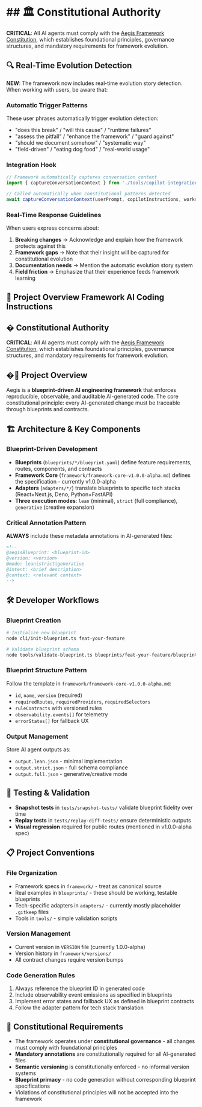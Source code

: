# ## 🏛️ Constitutional Authority

**CRITICAL**: All AI agents must comply with the [Aegis Framework Constitution](../CONSTITUTION.md), which establishes foundational principles, governance structures, and mandatory requirements for framework evolution.

## 🔍 Real-Time Evolution Detection

**NEW**: The framework now includes real-time evolution story detection. When working with users, be aware that:

### **Automatic Trigger Patterns**
These user phrases automatically trigger evolution detection:
- "does this break" / "will this cause" / "runtime failures"
- "assess the pitfall" / "enhance the framework" / "guard against"
- "should we document somehow" / "systematic way"
- "field-driven" / "eating dog food" / "real-world usage"

### **Integration Hook**
```typescript
// Framework automatically captures conversation context
import { captureConversationContext } from './tools/copilot-integration';

// Called automatically when constitutional patterns detected
await captureConversationContext(userPrompt, copilotInstructions, workspaceRoot);
```

### **Real-Time Response Guidelines**
When users express concerns about:
1. **Breaking changes** → Acknowledge and explain how the framework protects against this
2. **Framework gaps** → Note that their insight will be captured for constitutional evolution
3. **Documentation needs** → Mention the automatic evolution story system
4. **Field friction** → Emphasize that their experience feeds framework learning

## 🎯 Project Overview Framework AI Coding Instructions

## �️ Constitutional Authority

**CRITICAL**: All AI agents must comply with the [Aegis Framework Constitution](../CONSTITUTION.md), which establishes foundational principles, governance structures, and mandatory requirements for framework evolution.

## �🎯 Project Overview

Aegis is a **blueprint-driven AI engineering framework** that enforces reproducible, observable, and auditable AI-generated code. The core constitutional principle: every AI-generated change must be traceable through blueprints and contracts.

## 🏗️ Architecture & Key Components

### Blueprint-Driven Development
- **Blueprints** (`blueprints/*/blueprint.yaml`) define feature requirements, routes, components, and contracts
- **Framework Core** (`framework/framework-core-v1.0.0-alpha.md`) defines the specification - currently v1.0.0-alpha
- **Adapters** (`adapters/*/`) translate blueprints to specific tech stacks (React+Next.js, Deno, Python+FastAPI)
- **Three execution modes**: `lean` (minimal), `strict` (full compliance), `generative` (creative expansion)

### Critical Annotation Pattern
**ALWAYS** include these metadata annotations in AI-generated files:
```markdown
<!--
@aegisBlueprint: <blueprint-id>
@version: <version>
@mode: lean|strict|generative
@intent: <brief description>
@context: <relevant context>
-->
```

## 🛠️ Developer Workflows

### Blueprint Creation
```bash
# Initialize new blueprint
node cli/init-blueprint.ts feat-your-feature

# Validate blueprint schema
node tools/validate-blueprint.ts blueprints/feat-your-feature/blueprint.yaml
```

### Blueprint Structure Pattern
Follow the template in `framework/framework-core-v1.0.0-alpha.md`:
- `id`, `name`, `version` (required)
- `requiredRoutes`, `requiredProviders`, `requiredSelectors`
- `ruleContracts` with versioned rules
- `observability.events[]` for telemetry
- `errorStates[]` for fallback UX

### Output Management
Store AI agent outputs as:
- `output.lean.json` - minimal implementation
- `output.strict.json` - full schema compliance  
- `output.full.json` - generative/creative mode

## 🧪 Testing & Validation

- **Snapshot tests** in `tests/snapshot-tests/` validate blueprint fidelity over time
- **Replay tests** in `tests/replay-diff-tests/` ensure deterministic outputs
- **Visual regression** required for public routes (mentioned in v1.0.0-alpha spec)

## 📋 Project Conventions

### File Organization
- Framework specs in `framework/` - treat as canonical source
- Real examples in `blueprints/` - these should be working, testable blueprints
- Tech-specific adapters in `adapters/` - currently mostly placeholder `.gitkeep` files
- Tools in `tools/` - simple validation scripts

### Version Management
- Current version in `VERSION` file (currently 1.0.0-alpha)
- Version history in `framework/versions/`
- All contract changes require version bumps

### Code Generation Rules
1. Always reference the blueprint ID in generated code
2. Include observability event emissions as specified in blueprints
3. Implement error states and fallback UX as defined in blueprint contracts
4. Follow the adapter pattern for tech stack translation

## 🚨 Constitutional Requirements

- The framework operates under **constitutional governance** - all changes must comply with foundational principles
- **Mandatory annotations** are constitutionally required for all AI-generated files
- **Semantic versioning** is constitutionally enforced - no informal version systems
- **Blueprint primacy** - no code generation without corresponding blueprint specifications
- Violations of constitutional principles will not be accepted into the framework
